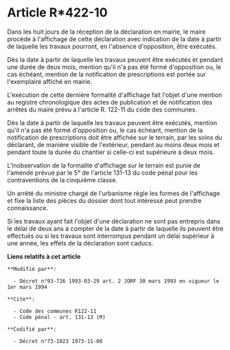 # Article R*422-10

Dans les huit jours de la réception de la déclaration en mairie, le maire procède à l'affichage de cette déclaration avec
indication de la date à partir de laquelle les travaux pourront, en l'absence d'opposition, être exécutés.

Dès la date à partir de laquelle les travaux peuvent être exécutés et pendant une durée de deux mois, mention qu'il n'a pas
été formé d'opposition ou, le cas échéant, mention de la notification de prescriptions est portée sur l'exemplaire affiché en
mairie.

L'exécution de cette dernière formalité d'affichage fait l'objet d'une mention au registre chronologique des actes de
publication et de notification des arrêtés du maire prévu à l'article R. 122-11 du code des communes.

Dès la date à partir de laquelle les travaux peuvent être exécutés, mention qu'il n'a pas été formé d'opposition ou, le cas
échéant, mention de la notification de prescriptions doit être affichée sur le terrain, par les soins du déclarant, de
manière visible de l'extérieur, pendant au moins deux mois et pendant toute la durée du chantier si celle-ci est supérieure à
deux mois.

L'inobservation de la formalité d'affichage sur le terrain est punie de l'amende prévue par le 5° de l'article 131-13 du code
pénal pour les contraventions de la cinquième classe.

Un arrêté du ministre chargé de l'urbanisme règle les formes de l'affichage et fixe la liste des pièces du dossier dont tout
intéressé peut prendre connaissance.

Si les travaux ayant fait l'objet d'une déclaration ne sont pas entrepris dans le délai de deux ans à compter de la date à
partir de laquelle ils peuvent être effectués ou si les travaux sont interrompus pendant un délai supérieur à une année, les
effets de la déclaration sont caducs.

**Liens relatifs à cet article**

	**Modifié par**:

	  - Décret n°93-726 1993-03-29 art. 2 JORF 30 mars 1993 en vigueur le 1er mars 1994

	**Cite**:

	  - Code des communes R122-11
	  - Code pénal - art. 131-13 (M)

	**Codifié par**:

	  - Décret n°73-1023 1973-11-08
